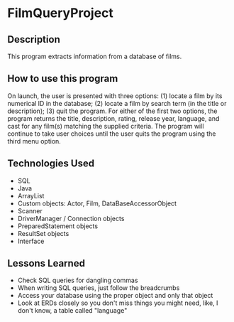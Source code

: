 # FilmQueryProject

## Description
This program extracts information from a database of films.

## How to use this program
On launch, the user is presented with three options: (1) locate a film by its numerical ID in the database; (2) locate a film by search term (in the title or description); (3) quit the program. For either of the first two options, the program returns the title, description, rating, release year, language, and cast for any film(s) matching the supplied criteria. The program will continue to take user choices until the user quits the program using the third menu option.

##  Technologies Used
* SQL
* Java
* ArrayList
* Custom objects: Actor, Film, DataBaseAccessorObject
* Scanner
* DriverManager / Connection objects
* PreparedStatement objects
* ResultSet objects
* Interface

## Lessons Learned
* Check SQL queries for dangling commas
* When writing SQL queries, just follow the breadcrumbs
* Access your database using the proper object and only that object
* Look at ERDs closely so you don't miss things you might need, like, I don't know, a table called "language"
